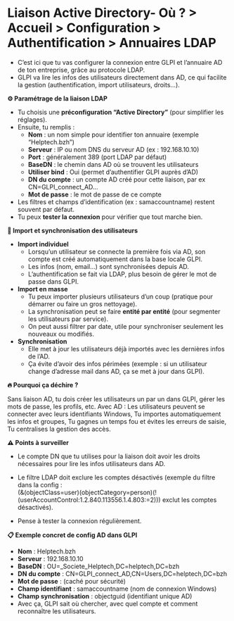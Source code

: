 # Liaison Active Directory- **Où ? >** Accueil > Configuration > Authentification > Annuaires LDAP
- C’est ici que tu vas configurer la connexion entre GLPI et l’annuaire AD de ton entreprise, grâce au protocole LDAP.
- GLPI va lire les infos des utilisateurs directement dans AD, ce qui facilite la gestion (authentification, import utilisateurs, droits…).

**⚙️ Paramétrage de la liaison LDAP**

- Tu choisis une **préconfiguration “Active Directory”** (pour simplifier les réglages).
- Ensuite, tu remplis :
  - **Nom** : un nom simple pour identifier ton annuaire (exemple “Helptech.bzh”)
  - **Serveur** : IP ou nom DNS du serveur AD (ex : 192.168.10.10)
  - **Port** : généralement 389 (port LDAP par défaut)
  - **BaseDN** : le chemin dans AD où se trouvent les utilisateurs
  - **Utiliser bind** : Oui (permet d’authentifier GLPI auprès d’AD)
  - **DN du compte** : un compte AD créé pour cette liaison, par ex CN=GLPI_connect_AD…
  - **Mot de passe** : le mot de passe de ce compte
- Les filtres et champs d’identification (ex : samaccountname) restent souvent par défaut.
- Tu peux **tester la connexion** pour vérifier que tout marche bien.



**👤 Import et synchronisation des utilisateurs**

- **Import individuel**
  - Lorsqu’un utilisateur se connecte la première fois via AD, son compte est créé automatiquement dans la base locale GLPI.
  - Les infos (nom, email…) sont synchronisées depuis AD.
  - L’authentification se fait via LDAP, plus besoin de gérer le mot de passe dans GLPI.
- **Import en masse**
  - Tu peux importer plusieurs utilisateurs d’un coup (pratique pour démarrer ou faire un gros nettoyage).
  - La synchronisation peut se faire **entité par entité** (pour segmenter les utilisateurs par service).
  - On peut aussi filtrer par date, utile pour synchroniser seulement les nouveaux ou modifiés.
- **Synchronisation**
  - Elle met à jour les utilisateurs déjà importés avec les dernières infos de l’AD.
  - Ça évite d’avoir des infos périmées (exemple : si un utilisateur change d’adresse mail dans AD, ça se met à jour dans GLPI).



**🔥 Pourquoi ça déchire ?**

Sans liaison AD, tu dois créer les utilisateurs un par un dans GLPI, gérer les mots de passe, les profils, etc. Avec AD : Les utilisateurs peuvent se connecter avec leurs identifiants Windows, Tu importes automatiquement les infos et groupes, Tu gagnes un temps fou et évites les erreurs de saisie, Tu centralises la gestion des accès.



**⚠️ Points à surveiller**

- Le compte DN que tu utilises pour la liaison doit avoir les droits nécessaires pour lire les infos utilisateurs dans AD.
- Le filtre LDAP doit exclure les comptes désactivés (exemple du filtre dans la config :  
  (&(objectClass=user)(objectCategory=person)(!(userAccountControl:1.2.840.113556.1.4.803:=2))) exclut les comptes désactivés).

- Pense à tester la connexion régulièrement.

**📋 Exemple concret de config AD dans GLPI**

- **Nom** : Helptech.bzh
- **Serveur** : 192.168.10.10
- **BaseDN** : OU=_Societe_Helptech,DC=helptech,DC=bzh
- **DN du compte** : CN=GLPI_connect_AD,CN=Users,DC=helptech,DC=bzh
- **Mot de passe** : (caché pour sécurité)
- **Champ identifiant** : samaccountname (nom de connexion Windows)
- **Champ synchronisation** : objectguid (identifiant unique AD)
- Avec ça, GLPI sait où chercher, avec quel compte et comment reconnaître les utilisateurs.
